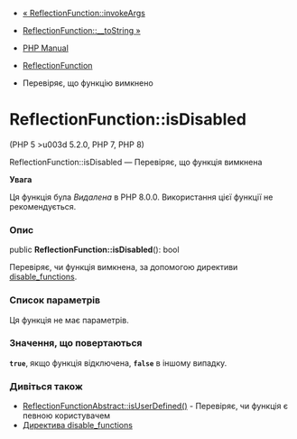 - [«
ReflectionFunction::invokeArgs](reflectionfunction.invokeargs.md)
- [ReflectionFunction::\_\_toString
»](reflectionfunction.tostring.md)

- [PHP Manual](index.md)
- [ReflectionFunction](class.reflectionfunction.md)
- Перевіряє, що функцію вимкнено

# ReflectionFunction::isDisabled

(PHP 5 \>u003d 5.2.0, PHP 7, PHP 8)

ReflectionFunction::isDisabled — Перевіряє, що функція вимкнена

**Увага**

Ця функція була *Видалена* в PHP 8.0.0. Використання цієї функції не
рекомендується.

### Опис

public **ReflectionFunction::isDisabled**(): bool

Перевіряє, чи функція вимкнена, за допомогою директиви
[disable_functions](ini.core.md#ini.disable-functions).

### Список параметрів

Ця функція не має параметрів.

### Значення, що повертаються

**`true`**, якщо функція відключена, **`false`** в іншому випадку.

### Дивіться також

- [ReflectionFunctionAbstract::isUserDefined()](reflectionfunctionabstract.isuserdefined.md) -
Перевіряє, чи функція є певною користувачем
- [Директива disable_functions](ini.core.md#ini.disable-functions)
